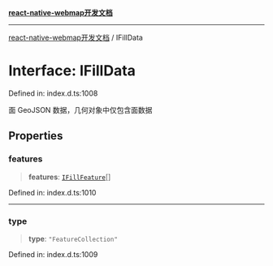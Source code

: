 [**react-native-webmap开发文档**](../README.md)

***

[react-native-webmap开发文档](../globals.md) / IFillData

# Interface: IFillData

Defined in: index.d.ts:1008

面 GeoJSON 数据，几何对象中仅包含面数据

## Properties

### features

> **features**: [`IFillFeature`](IFillFeature.md)[]

Defined in: index.d.ts:1010

***

### type

> **type**: `"FeatureCollection"`

Defined in: index.d.ts:1009
